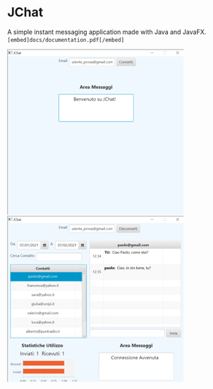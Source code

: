 # JChat
A simple instant messaging application made with Java and JavaFX.
`[embed]docs/documentation.pdf[/embed]`

<img src="docs/screenshots/login.png" alt="JChat Screen 1" width="400px"/>    <img src="docs/screenshots/dashboard.png" alt="JChat Screen 1" width="400px"/>
